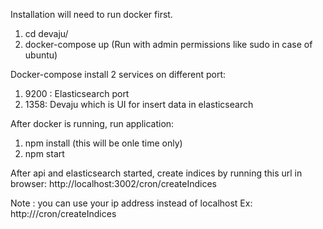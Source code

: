 Installation will need to run docker first.
1) cd devaju/
2) docker-compose up (Run with admin permissions like sudo in case of  ubuntu)

Docker-compose install 2 services on different port: 
1) 9200 : Elasticsearch port
2) 1358: Devaju which is UI for insert data in elasticsearch

After docker is running, run application: 
1) npm install (this will be onle time only)
2) npm start


After api and elasticsearch started, create indices by running this url in browser: 
http://localhost:3002/cron/createIndices

Note : you can use your ip address instead of localhost Ex: http://<YOUR IP HERE>/cron/createIndices